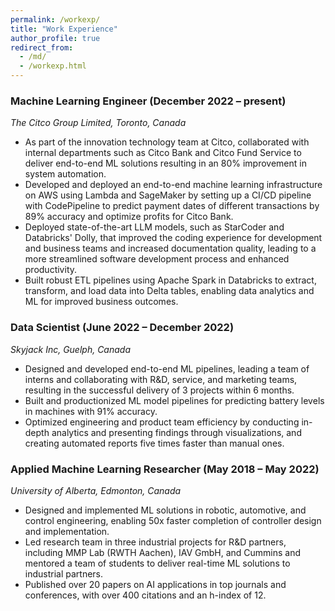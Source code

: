 ```yaml
---
permalink: /workexp/
title: "Work Experience"
author_profile: true
redirect_from:
  - /md/
  - /workexp.html
---
```


### Machine Learning Engineer (December 2022 – present)

_The Citco Group Limited, Toronto, Canada_

- As part of the innovation technology team at Citco, collaborated with internal departments such as Citco Bank and Citco Fund Service to deliver end-to-end ML solutions resulting in an 80% improvement in system automation.
- Developed and deployed an end-to-end machine learning infrastructure on AWS using Lambda and SageMaker by setting up a CI/CD pipeline with CodePipeline to predict payment dates of different transactions by 89% accuracy and optimize profits for Citco Bank.
- Deployed state-of-the-art LLM models, such as StarCoder and Databricks' Dolly, that improved the coding experience for development and business teams and increased documentation quality, leading to a more streamlined software development process and enhanced productivity.
- Built robust ETL pipelines using Apache Spark in Databricks to extract, transform, and load data into Delta tables, enabling data analytics and ML for improved business outcomes.

### Data Scientist (June 2022 – December 2022)

_Skyjack Inc, Guelph, Canada_

- Designed and developed end-to-end ML pipelines, leading a team of interns and collaborating with R&D, service, and marketing teams, resulting in the successful delivery of 3 projects within 6 months.
- Built and productionized ML model pipelines for predicting battery levels in machines with 91% accuracy.
- Optimized engineering and product team efficiency by conducting in-depth analytics and presenting findings through visualizations, and creating automated reports five times faster than manual ones.

### Applied Machine Learning Researcher (May 2018 – May 2022)

_University of Alberta, Edmonton, Canada_

- Designed and implemented ML solutions in robotic, automotive, and control engineering, enabling 50x faster completion of controller design and implementation.
- Led research team in three industrial projects for R&D partners, including MMP Lab (RWTH Aachen), IAV GmbH, and Cummins and mentored a team of students to deliver real-time ML solutions to industrial partners.
- Published over 20 papers on AI applications in top journals and conferences, with over 400 citations and an h-index of 12.

